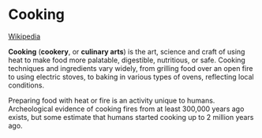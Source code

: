 # Cooking
[Wikipedia](https://en.wikipedia.org/wiki/Cooking)

**Cooking** (**cookery**, or **culinary arts**) is the art, science and craft of using heat to make food more palatable, digestible, nutritious, or safe. Cooking techniques and ingredients vary widely, from grilling food over an open fire to using electric stoves, to baking in various types of ovens, reflecting local conditions.

Preparing food with heat or fire is an activity unique to humans. Archeological evidence of cooking fires from at least 300,000 years ago exists, but some estimate that humans started cooking up to 2 million years ago.